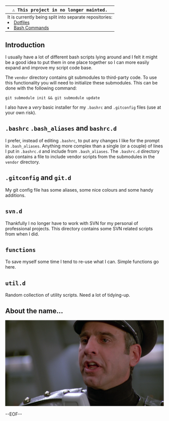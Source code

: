 | <kbd> ⚠️ This project in no longer mainted. </kbd> |
|---|
| It is currently being split into separate repositories: <li> [Dotfiles](https://github.com/Potherca/dotfiles) <li> [Bash Commands](https://github.com/potherca-bash) |

Introduction
----------------

<!--
@TODO: Mention other great dotfile references
 
https://medium.com/@webprolific/getting-started-with-dotfiles-43c3602fd789
http://www.dotfiles.org/
http://dotshare.it/
https://dotfiles.github.io/

-->

I usually have a lot of different bash scripts lying around and I felt it might 
be a good idea to put them in one place together so I can more easily expand and 
improve my script code base.

The `vendor` directory contains git submodules to third-party code. To use this 
functionality you will need to initialize these submodules. This can be done 
with the following command:

    git submodule init && git submodule update

I also have a *very* basic installer for my `.bashrc` and `.gitconfig` files 
(use at your own risk).

 `.bashrc` `.bash_aliases` and `bashrc.d`
----------------

I prefer, instead of editing `.bashrc`, to put any changes I like for the prompt 
in `.bash_aliases`. Anything more complex than a single (or a couple) of lines I 
put in `.bashrc.d` and include from `.bash_aliases`. The `.bashrc.d` directory also 
contains a file to include vendor scripts from the submodules in the `vendor` 
directory.

 `.gitconfig` and `git.d`
----------------

 My git config file has some aliases, some nice colours and some handy additions.

 `svn.d`
----------------

Thankfully I no longer have to work with SVN for my personal of professional 
projects. This directory contains some SVN related scripts from when I did.

 `functions`
----------------

To save myself some time I tend to re-use what I can. Simple functions go here.

 `util.d`
----------------

Random collection of utility scripts. Need a lot of tidying-up. 

 About the name...
----------------

![Sandurz][sandurz_img]


[sandurz_img]: sandurz.png  "Prepare ship for ludicrous speed! Fasten all seatbelts, seal all entrances and exits, close all shops in the mall, cancel the three ring circus, secure all animals in the zoo!"

--EOF--
